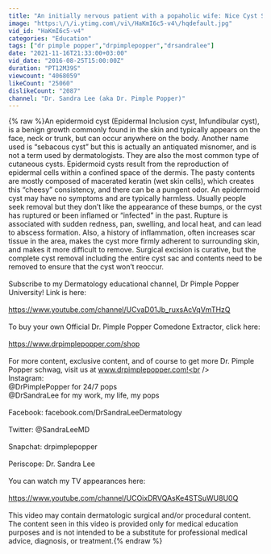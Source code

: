 ```yaml
---
title: "An initially nervous patient with a popaholic wife: Nice Cyst Squeeze & whiteheads!"
image: "https:\/\/i.ytimg.com\/vi\/HaKmI6c5-v4\/hqdefault.jpg"
vid_id: "HaKmI6c5-v4"
categories: "Education"
tags: ["dr pimple popper","drpimplepopper","drsandralee"]
date: "2021-11-16T21:33:00+03:00"
vid_date: "2016-08-25T15:00:00Z"
duration: "PT12M39S"
viewcount: "4068059"
likeCount: "25060"
dislikeCount: "2087"
channel: "Dr. Sandra Lee (aka Dr. Pimple Popper)"
---
```

{% raw %}An epidermoid cyst (Epidermal Inclusion cyst, Infundibular cyst),  is a benign growth commonly found in the skin and typically appears on the face, neck or trunk, but can occur anywhere on the body.  Another name used is “sebacous cyst” but this is actually an antiquated misnomer, and is not a term used by dermatologists. They are also the most common type of cutaneous cysts. Epidermoid cysts result from the reproduction of epidermal cells within a confined space of the dermis. The pasty contents are mostly composed of macerated keratin (wet skin cells), which creates this “cheesy” consistency, and there can be a pungent odor. An epidermoid cyst may have no symptoms and are typically harmless. Usually people seek removal but they don’t like the appearance of these bumps, or the cyst has ruptured or been inflamed or “infected” in the past.  Rupture is associated with sudden redness, pan, swelling, and local heat, and can lead to abscess formation. Also, a history of inflammation, often increases scar tissue in the area, makes the cyst more firmly adherent to surrounding skin, and makes it more difficult to remove.  Surgical excision is curative, but the complete cyst removal including the entire cyst sac and contents need to be removed to ensure that the cyst won’t reoccur. <br /><br />Subscribe to my Dermatology educational channel, Dr Pimple Popper University!  Link is here: <br /><br /><a rel="nofollow" target="blank" href="https://www.youtube.com/channel/UCvaD01Jb_ruxsAcVqVmTHzQ">https://www.youtube.com/channel/UCvaD01Jb_ruxsAcVqVmTHzQ</a><br /><br />To buy your own Official Dr. Pimple Popper Comedone Extractor, click here:<br /><br /><a rel="nofollow" target="blank" href="https://www.drpimplepopper.com/shop">https://www.drpimplepopper.com/shop</a><br /><br />For more content, exclusive content, and of course to get more Dr. Pimple Popper schwag, visit us at www.drpimplepopper.com!<br /><br />Instagram: <br />      @DrPimplePopper for 24/7 pops<br />      @DrSandraLee for my work, my life, my pops<br /><br />Facebook: facebook.com/DrSandraLeeDermatology<br /><br />Twitter: @SandraLeeMD<br /><br />Snapchat: drpimplepopper<br /><br />Periscope: Dr. Sandra Lee<br /><br />You can watch my TV appearances here: <br /><br /><a rel="nofollow" target="blank" href="https://www.youtube.com/channel/UCOixDRVQAsKe4STSuWU8U0Q">https://www.youtube.com/channel/UCOixDRVQAsKe4STSuWU8U0Q</a><br /><br />This video may contain dermatologic surgical and/or procedural content. The content seen in this video is provided only for medical education purposes and is not intended to be a substitute for professional medical advice, diagnosis, or treatment.{% endraw %}
